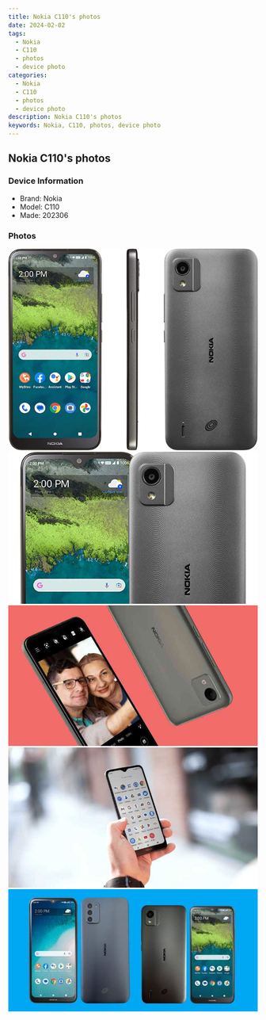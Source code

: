 ```yaml
---
title: Nokia C110's photos
date: 2024-02-02
tags: 
  - Nokia
  - C110
  - photos
  - device photo
categories: 
  - Nokia
  - C110
  - photos
  - device photo
description: Nokia C110's photos
keywords: Nokia, C110, photos, device photo
---
```


## Nokia C110's photos

### Device Information

- Brand: Nokia
- Model: C110
- Made: 202306

### Photos

![/images/best-assets/devices/nokia/nokia-c110/1.jpg](/images/best-assets/devices/nokia/nokia-c110/1.jpg)
![/images/best-assets/devices/nokia/nokia-c110/2.jpg](/images/best-assets/devices/nokia/nokia-c110/2.jpg)
![/images/best-assets/devices/nokia/nokia-c110/3.jpg](/images/best-assets/devices/nokia/nokia-c110/3.jpg)
![/images/best-assets/devices/nokia/nokia-c110/4.jpg](/images/best-assets/devices/nokia/nokia-c110/4.jpg)
![/images/best-assets/devices/nokia/nokia-c110/5.jpg](/images/best-assets/devices/nokia/nokia-c110/5.jpg)
